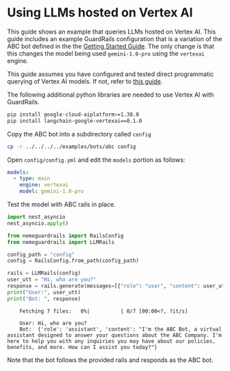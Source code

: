 # Using LLMs hosted on Vertex AI

This guide shows an example that queries LLMs hosted on Vertex AI. This guide includes an example GuardRails configuration that is a variation of the ABC bot defined in the the [Getting Started Guide](../../../getting_started/README.md). The only change is that this changes the model being used `gemini-1.0-pro` using the `vertexai` engine.

This guide assumes you have configured and tested direct programmatic querying of Vertex AI models. If not, refer to [this guide](../../advanced/vertexai-setup.md).

The following additional python libraries are needed to use Vertex AI with GuardRails.

```bash
pip install google-cloud-aiplatform>=1.38.0
pip install langchain-google-vertexai==0.1.0
```

Copy the ABC bot into a subdirectory called `config`

```bash
cp -r ../../../../examples/bots/abc config
```

Open `config/config.yml` and edit the `models` portion as follows:

```yaml
models:
  - type: main
    engine: vertexai
    model: gemini-1.0-pro
```

Test the model with ABC rails in place.

```python
import nest_asyncio
nest_asyncio.apply()

from nemoguardrails import RailsConfig
from nemoguardrails import LLMRails

config_path = "config"
config = RailsConfig.from_path(config_path)

rails = LLMRails(config)
user_utt = "Hi, who are you?"
response = rails.generate(messages=[{"role": "user", "content": user_utt}])
print("User:", user_utt)
print("Bot: ", response)
```

```
    Fetching 7 files:   0%|          | 0/7 [00:00<?, ?it/s]

    User: Hi, who are you?
    Bot:  {'role': 'assistant', 'content': "I'm the ABC Bot, a virtual assistant designed to answer your questions about the ABC Company. I'm here to help you with any inquiries you may have about our policies, benefits, and more. How can I assist you today?"}
```

Note that the bot follows the provided rails and responds as the ABC bot.
